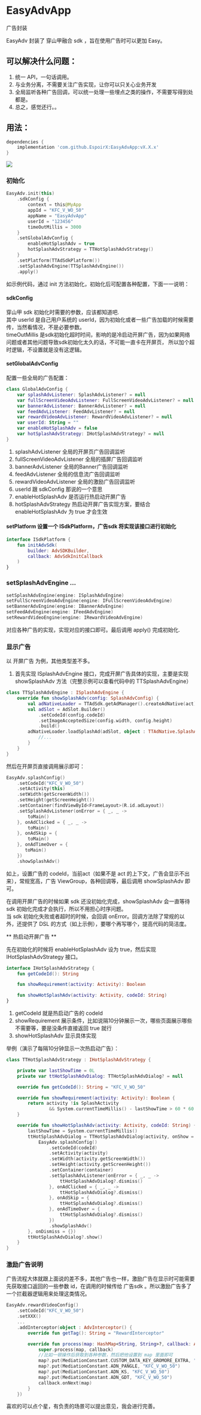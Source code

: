 # EasyAdvApp
广告封装

EasyAdv 封装了 穿山甲融合 sdk ，旨在使用广告时可以更加 Easy。

## 可以解决什么问题：  
1. 统一 API，一句话调用。
2. 与业务分离，不需要关注广告实现，让你可以只关心业务开发
3. 全局监听各种广告回调，可以统一处理一些埋点之类的操作，不需要写得到处都是。
4. 总之，感觉还行。。

## 用法：

```groovy
dependencies {
    implementation 'com.github.EspoirX:EasyAdvApp:vX.X.x'
}
```
[![](https://jitpack.io/v/EspoirX/EasyAdvApp.svg)](https://jitpack.io/#EspoirX/EasyAdvApp)

### 初始化
```kotlin
EasyAdv.init(this)
    .sdkConfig {
        context = this@MyApp
        appId = "KFC_V_WO_50"
        appName = "EasyAdvApp"
        userId = "123456"
        timeOutMillis = 3000 
    }
    .setGlobalAdvConfig {
        enableHotSplashAdv = true
        hotSplashAdvStrategy = TTHotSplashAdvStrategy()
    }
    .setPlatform(TTAdSdkPlatform())
    .setSplashAdvEngine(TTSplashAdvEngine())
    .apply()
```

如示例代码，通过 init 方法初始化，初始化后可配置各种配置，下面一一说明：  

#### sdkConfig
穿山甲 sdk 初始化时需要的参数，应该都知道吧.  
其中 userId 是自己用户系统的 userId，因为初始化或者一些广告加载的时候需要传，当然看情况，不是必要参数。  
timeOutMillis 是sdk初始化超时时间，影响的是冷启动开屏广告，因为如果网络问题或者其他问题导致sdk初始化太久的话，不可能一直卡在开屏页，
所以加个超时逻辑，不设置就是没有这逻辑。

#### setGlobalAdvConfig
配置一些全局的广告配置：  
```kotlin
class GlobalAdvConfig {
    var splashAdvListener: SplashAdvListener? = null
    var fullScreenVideoAdvListener: FullScreenVideoAdvListener? = null
    var bannerAdvListener: BannerAdvListener? = null
    var feedAdvListener: FeedAdvListener? = null
    var rewardVideoAdvListener: RewardVideoAdvListener? = null
    var userId: String = ""
    var enableHotSplashAdv = false
    var hotSplashAdvStrategy: IHotSplashAdvStrategy? = null
}
```

1. splashAdvListener 全局的开屏页广告回调监听
2. fullScreenVideoAdvListener 全局的插屏广告回调监听
3. bannerAdvListener 全局的Banner广告回调监听
4. feedAdvListener 全局的信息流广告回调监听
5. rewardVideoAdvListener 全局的激励广告回调监听
6. userId 跟 sdkConfig 那说的一个意思
7. enableHotSplashAdv 是否运行热启动开屏广告
8. hotSplashAdvStrategy 热启动开屏广告实现方案，要结合 enableHotSplashAdv 为 true 才会生效

#### setPlatform 设置一个 ISdkPlatform，广告sdk 将实现该接口进行初始化

```kotlin
interface ISdkPlatform {
    fun initAdvSdk(
        builder: AdvSDKBuilder,
        callback: AdvSdkInitCallback
    )
}
```

### setSplashAdvEngine ...
```kotlin
setSplashAdvEngine(engine: ISplashAdvEngine)
setFullScreenVideoAdvEngine(engine: IFullScreenVideoAdvEngine)
setBannerAdvEngine(engine: IBannerAdvEngine)
setFeedAdvEngine(engine: IFeedAdvEngine)
setRewardVideoEngine(engine: IRewardVideoAdvEngine)
```

对应各种广告的实现，实现对应的接口即可。最后调用 apply() 完成初始化.

### 显示广告
以 开屏广告 为例，其他类型差不多。

1. 首先实现 ISplashAdvEngine 接口，完成开屏广告具体的实现，主要是实现 showSplashAdv 方法（完整示例可以查看代码中的 TTSplashAdvEngine）
```kotlin
class TTSplashAdvEngine : ISplashAdvEngine {
    override fun showSplashAdv(config: SplashAdvConfig) {
        val adNativeLoader = TTAdSdk.getAdManager().createAdNative(act)
        val adSlot = AdSlot.Builder()
            .setCodeId(config.codeId)
            .setImageAcceptedSize(config.width, config.height)
            .build()
        adNativeLoader.loadSplashAd(adSlot, object : TTAdNative.SplashAdListener {
            //...
        }
    }
}
```

然后在开屏页直接调用展示即可：

```kotlin
EasyAdv.splashConfig()
    .setCodeId("KFC_V_WO_50")
    .setActivity(this)
    .setWidth(getScreenWidth())
    .setHeight(getScreenHeight())
    .setContainer(findViewById<FrameLayout>(R.id.adLayout))
    .setSplashAdvListener(onError = { _, _ ->
        toMain()
    }, onAdClicked = { _, _ ->
        toMain()
    }, onAdSkip = {
        toMain()
    }, onAdTimeOver = {
       toMain()
    })
    .showSplashAdv()
```

如上，设置广告的 codeId，当前act（如果不是 act 的上下文，广告会显示不出来），常规宽高，广告 ViewGroup，各种回调等，最后调用 showSplashAdv 即可。

在调用开屏广告的时候如果 sdk 还没初始化完成，showSplashAdv 会一直等待 sdk 初始化完成才会执行，所以不用担心时序问题。  
当 sdk 初始化失败或者超时的时候，会回调 onError。回调方法除了常规的以外，还提供了 DSL 的方式（如上示例），要哪个再写哪个，提高代码的简洁度。

** 热启动开屏广告 **

先在初始化的时候将 enableHotSplashAdv 设为 true，然后实现 IHotSplashAdvStrategy 接口。

```kotlin
interface IHotSplashAdvStrategy {
    fun getCodeId(): String

    fun showRequirement(activity: Activity): Boolean

    fun showHotSplashAdv(activity: Activity, codeId: String)
}
```
1. getCodeId 就是热启动广告的 codeId
2. showRequirement 展示条件，比如说隔10分钟展示一次，哪些页面展示哪些不需要等，要是没条件直接返回 true 就行
3. showHotSplashAdv 显示具体实现

举例（演示了每隔10分钟显示一次热启动广告）：

```kotlin
class TTHotSplashAdvStrategy : IHotSplashAdvStrategy {

    private var lastShowTime = 0L
    private var ttHotSplashAdvDialog: TTHotSplashAdvDialog? = null

    override fun getCodeId(): String = "KFC_V_WO_50"

    override fun showRequirement(activity: Activity): Boolean {
        return activity !is SplashActivity
                && System.currentTimeMillis() - lastShowTime > 60 * 60 * 1000
    }

    override fun showHotSplashAdv(activity: Activity, codeId: String) {
        lastShowTime = System.currentTimeMillis()
        ttHotSplashAdvDialog = TTHotSplashAdvDialog(activity, onShow = { container ->
            EasyAdv.splashConfig()
                .setCodeId(codeId)
                .setActivity(activity)
                .setWidth(activity.getScreenWidth())
                .setHeight(activity.getScreenHeight())
                .setContainer(container)
                .setSplashAdvListener(onError = { _, _ ->
                    ttHotSplashAdvDialog?.dismiss()
                }, onAdClicked = { _, _ ->
                    ttHotSplashAdvDialog?.dismiss()
                }, onAdSkip = {
                    ttHotSplashAdvDialog?.dismiss()
                }, onAdTimeOver = {
                    ttHotSplashAdvDialog?.dismiss()
                })
                .showSplashAdv()
        }, onDismiss = {})
        ttHotSplashAdvDialog?.show()
    }
}
```

### 激励广告说明

广告流程大体就跟上面说的差不多，其他广告也一样，激励广告在显示时可能需要先获取接口返回的一些参数 id，在调用的时候传给
广告sdk 。所以激励广告多了一个拦截器逻辑用来处理这类情况。

```kotlin
EasyAdv.rewardVideoConfig()
    .setCodeId("KFC_V_WO_50")
    .setXXX()
    ...
    .addInterceptor(object : AdvInterceptor() {
        override fun getTag(): String = "RewardInterceptor"

        override fun process(map: HashMap<String, String>?, callback: AdvInterceptCallback) {
            super.process(map, callback)
            //比如一顿操作后获取到各种参数，然后把他设置到 map 里面即可
            map?.put(MediationConstant.CUSTOM_DATA_KEY_GROMORE_EXTRA, "KFC_V_WO_50")
            map?.put(MediationConstant.ADN_PANGLE, "KFC_V_WO_50")
            map?.put(MediationConstant.ADN_KS, "KFC_V_WO_50")
            map?.put(MediationConstant.ADN_GDT, "KFC_V_WO_50")
            callback.onNext(map)
        }
    })
```

喜欢的可以点个星，有负责的场景可以提出意见，我会进行完善。




